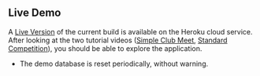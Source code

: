 ## Live Demo

A [Live Version](https://owlcms-demo.lerta.ca) of the current build is available on the Heroku cloud service.  After looking at the two tutorial videos ([Simple Club Meet](Demo1), [Standard Competition](Demo2)), you should be able to explore the application.  

- The demo database is reset periodically, without warning.

